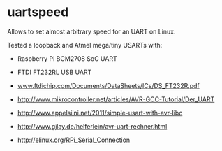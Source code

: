 # uartspeed
Allows to set almost arbitrary speed for an UART on Linux.

Tested a loopback and Atmel mega/tiny USARTs with:

 + Raspberry Pi BCM2708 SoC UART
 + FTDI FT232RL USB UART

+ www.ftdichip.com/Documents/DataSheets/ICs/DS_FT232R.pdf
+ http://www.mikrocontroller.net/articles/AVR-GCC-Tutorial/Der_UART
+ http://www.appelsiini.net/2011/simple-usart-with-avr-libc
+ http://www.gjlay.de/helferlein/avr-uart-rechner.html
+ http://elinux.org/RPi_Serial_Connection

